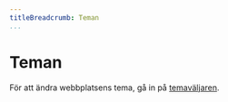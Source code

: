 ```yaml
---
titleBreadcrumb: Teman
...
```

Teman
=====
För att ändra webbplatsens tema, gå in på [temaväljaren](theme-selector).
